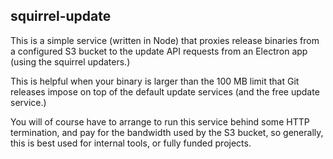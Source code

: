 squirrel-update
---------------

This is a simple service (written in Node) that proxies release
binaries from a configured S3 bucket to the update API requests
from an Electron app (using the squirrel updaters.)

This is helpful when your binary is larger than the 100 MB
limit that Git releases impose on top of the default update
services (and the free update service.)

You will of course have to arrange to run this service behind
some HTTP termination, and pay for the bandwidth used by the S3
bucket, so generally, this is best used for internal tools, or
fully funded projects.
